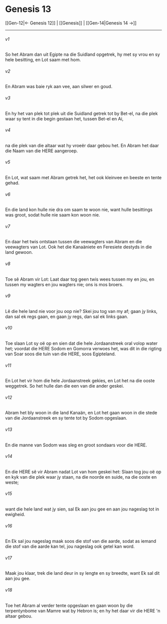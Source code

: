 # Genesis 13

[[Gen-12|← Genesis 12]] | [[Genesis]] | [[Gen-14|Genesis 14 →]]
***

###### v1
So het Abram dan uit Egipte na die Suidland opgetrek, hy met sy vrou en sy hele besitting, en Lot saam met hom. 
###### v2
En Abram was baie ryk aan vee, aan silwer en goud. 
###### v3
En hy het van plek tot plek uit die Suidland getrek tot by Bet-el, na die plek waar sy tent in die begin gestaan het, tussen Bet-el en Ai, 
###### v4
na die plek van die altaar wat hy vroeër daar gebou het. En Abram het daar die Naam van die HERE aangeroep. 
###### v5
En Lot, wat saam met Abram getrek het, het ook kleinvee en beeste en tente gehad. 
###### v6
En die land kon hulle nie dra om saam te woon nie, want hulle besittings was groot, sodat hulle nie saam kon woon nie. 
###### v7
En daar het twis ontstaan tussen die veewagters van Abram en die veewagters van Lot. Ook het die Kanaäniete en Feresiete destyds in die land gewoon. 
###### v8
Toe sê Abram vir Lot: Laat daar tog geen twis wees tussen my en jou, en tussen my wagters en jou wagters nie; ons is mos broers. 
###### v9
Lê die hele land nie voor jou oop nie? Skei jou tog van my af; gaan jy links, dan sal ek regs gaan, en gaan jy regs, dan sal ek links gaan. 
###### v10
Toe slaan Lot sy oë op en sien dat die hele Jordaanstreek oral volop water het; voordat die HERE Sodom en Gomorra verwoes het, was dit in die rigting van Soar soos die tuin van die HERE, soos Egipteland. 
###### v11
En Lot het vir hom die hele Jordaanstreek gekies, en Lot het na die ooste weggetrek. So het hulle dan die een van die ander geskei. 
###### v12
Abram het bly woon in die land Kanaän, en Lot het gaan woon in die stede van die Jordaanstreek en sy tente tot by Sodom opgeslaan. 
###### v13
En die manne van Sodom was sleg en groot sondaars voor die HERE. 
###### v14
En die HERE sê vir Abram nadat Lot van hom geskei het: Slaan tog jou oë op en kyk van die plek waar jy staan, na die noorde en suide, na die ooste en weste; 
###### v15
want die hele land wat jy sien, sal Ek aan jou gee en aan jou nageslag tot in ewigheid. 
###### v16
En Ek sal jou nageslag maak soos die stof van die aarde, sodat as iemand die stof van die aarde kan tel, jou nageslag ook getel kan word. 
###### v17
Maak jou klaar, trek die land deur in sy lengte en sy breedte, want Ek sal dit aan jou gee. 
###### v18
Toe het Abram al verder tente opgeslaan en gaan woon by die terpentynbome van Mamre wat by Hebron is; en hy het daar vir die HERE 'n altaar gebou. 
